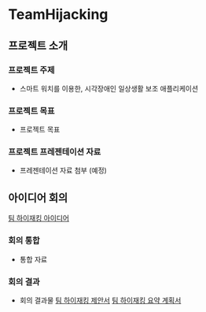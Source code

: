 # TeamHijacking

## 프로젝트 소개

### 프로젝트 주제
 * 스마트 워치를 이용한, 시각장애인 일상생활 보조 애플리케이션

### 프로젝트 목표
 * 프로젝트 목표

### 프로젝트 프레젠테이션 자료
 * 프레젠테이션 자료 첨부 (예정)

## 아이디어 회의
<a href = "https://drive.google.com/file/d/1PWDy0bk7yWFf5zSxnszCO37uCx1hHFtU/view?usp=sharing">팀 하이재킹 아이디어</a>

### 회의 통합
 * 통합 자료

### 회의 결과
 * 회의 결과물
<a href = "https://drive.google.com/file/d/176_STpg_pBsIT_EmeeFJf_z5qdy2MSUh/view?usp=sharing">팀 하이재킹 제안서</a>
<a href = "https://drive.google.com/file/d/14pNoPenm9NCOFus4_Id3Xb9OWA8gTNcc/view?usp=sharing">팀 하이재킹 요약 계획서</a>
